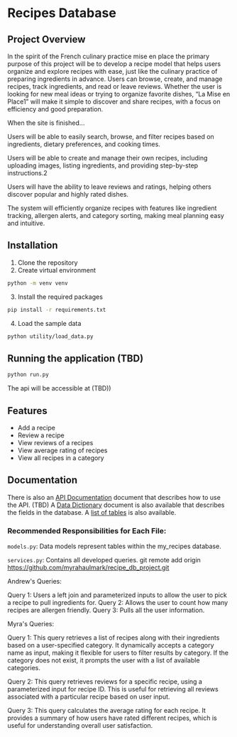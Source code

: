 # Recipes Database

 ## Project Overview

In the spirit of the French culinary practice mise en place the primary purpose of this project will be to develop a recipe model that helps users organize and explore recipes with ease, just like the culinary practice of preparing ingredients in advance.  Users can browse, create, and manage recipes, track ingredients, and read or leave reviews. Whether the user is looking for new meal ideas or trying to organize favorite dishes, “La Mise en Place1” will make it simple to discover and share recipes, with a focus on efficiency and good preparation. 

When the site is finished... 

Users will be able to easily search, browse, and filter recipes based on ingredients, dietary preferences, and cooking times. 

Users will be able to create and manage their own recipes, including uploading images, listing ingredients, and providing step-by-step instructions.2 

Users will have the ability to leave reviews and ratings, helping others discover popular and highly rated dishes. 

The system will efficiently organize recipes with features like ingredient tracking, allergen alerts, and category sorting, making meal planning easy and intuitive. 

 ## Installation
1. Clone the repository
2. Create virtual environment
```bash
python -m venv venv
```
3. Install the required packages
```bash
pip install -r requirements.txt
```
4. Load the sample data
```bash
python utility/load_data.py
```
## Running the application (TBD)
```bash
python run.py
```
The api will be accessible at (TBD))
## Features
- Add a recipe
- Review a recipe
- View reviews of a recipes
- View average rating of recipes
- View all recipes in a category

## Documentation
There is also an [API Documentation]() document that describes how to use the API. (TBD)
A [Data Dictionary](docs/Data_dictionary.md) document is also available that describes the fields in the database.
A [list of tables](docs/Diagram.md) is also available.


### Recommended Responsibilities for Each File:
`models.py`: Data models represent tables within the my_recipes database.

`services.py`: Contains all developed queries. 
git remote add origin https://github.com/myrahaulmark/recipe_db_project.git

Andrew's Queries:

Query 1: Users a left join and parameterized inputs to allow the user to pick a recipe to pull ingredients for.
Query 2: Allows the user to count how many recipes are allergen friendly.
Query 3: Pulls all the user information.

Myra's Queries:

Query 1: This query retrieves a list of recipes along with their ingredients based on a user-specified category. It dynamically accepts a category name as input, making it flexible for users to filter results by category. If the category does not exist, it prompts the user with a list of available categories.

Query 2: This query retrieves reviews for a specific recipe, using a parameterized input for recipe ID. This is useful for retrieving all reviews associated with a particular recipe based on user input.

Query 3: This query calculates the average rating for each recipe. It provides a summary of how users have rated different recipes, which is useful for understanding overall user satisfaction.